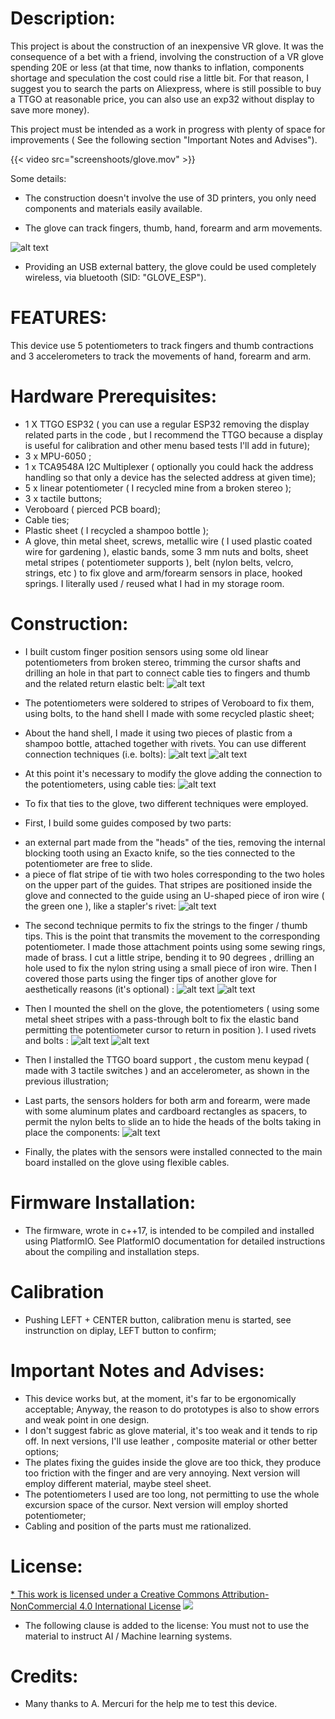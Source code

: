 Description:
============

This project is about the construction of an inexpensive VR glove. It was the consequence of a bet with a friend,  involving the construction of a VR glove spending 20E or less (at that time, now thanks to inflation, components shortage and speculation the cost could rise a little bit. For that reason, I suggest you to search the parts on Aliexpress, where is still possible to buy a TTGO at reasonable price, you can also use an exp32 without display to save more money).

This project must be intended as a work in progress with plenty of space for improvements ( See the following section "Important Notes and Advises").

{{< video src="screenshoots/glove.mov" >}}

Some details:

* The construction doesn't involve the use of 3D printers, you only need components and materials easily available.

* The glove can track fingers, thumb, hand, forearm and arm movements.

![alt text](screenshoots/IMG_2620.jpg "Glove Complete")

* Providing an USB external battery, the glove could be used completely wireless, via bluetooth (SID: "GLOVE_ESP").


FEATURES:
=========

This device use 5 potentiometers to track fingers and thumb contractions and 3 accelerometers to track the movements of hand, forearm and arm.


Hardware Prerequisites:
=======================

* 1 X TTGO ESP32 ( you can use a regular ESP32 removing the display related parts in the code , but I recommend the TTGO because a display is useful for calibration and other menu based tests I'll add in future);
* 3 x MPU-6050 ;
* 1 x TCA9548A I2C Multiplexer ( optionally you could hack the address handling so that only a device has the selected address at given time);
* 5 x linear potentiometer ( I recycled mine from a broken stereo );
* 3 x tactile buttons;
* Veroboard ( pierced PCB board);
* Cable ties;
* Plastic sheet ( I recycled a shampoo bottle );
* A glove, thin metal sheet, screws, metallic wire ( I used plastic coated wire for gardening ), elastic bands, some 3 mm nuts and bolts, sheet metal stripes ( potentiometer supports ), belt (nylon belts, velcro, strings, etc ) to fix glove and arm/forearm sensors in place, hooked springs. I literally used / reused what I had in my storage room.

Construction:
=============

* I built custom finger position sensors using some old linear potentiometers from  broken stereo, trimming the cursor shafts and drilling an hole in that part to connect cable ties to fingers and thumb and the related return elastic belt:
![alt text](screenshoots/IMG_4993.jpg "Finger/Thumb Sensors")

* The potentiometers were soldered to stripes of Veroboard to fix them, using bolts, to the hand shell I made with some recycled plastic sheet;

* About the hand shell, I made it using two pieces of plastic from a shampoo bottle, attached together with rivets. You can use different connection techniques (i.e. bolts):
![alt text](screenshoots/IMG_4992.jpg "Hand Shell")
![alt text](screenshoots/IMG_4991.jpg "Hand Shell - Lateral view")

* At this point it's necessary to modify the glove adding the connection to the potentiometers, using cable ties:
![alt text](screenshoots/IMG_4990.jpg "Potentiometer connections")

* To fix that ties to the glove, two different techniques were employed. 

* First, I build some guides composed by two parts:
-  an external part made from the "heads" of the ties, removing the internal blocking tooth using an Exacto knife, so the ties connected to the potentiometer are free to slide. 
- a piece of flat stripe of tie with two holes corresponding to the two holes on the upper part of the guides. That stripes are positioned inside the glove and connected to the guide using an U-shaped piece of iron wire ( the green one ), like a stapler's rivet:
![alt text](screenshoots/IMG_4944.jpg "Potentiometer stripes guides")

* The second technique permits to fix the strings to the finger / thumb tips. This is the point that transmits the movement to the corresponding potentiometer. I made those attachment points using some sewing rings, made of brass. I cut a little stripe, bending it to 90 degrees , drilling an hole used to fix the nylon string using a small piece of iron wire. Then I covered those parts using the finger tips of another glove for aesthetically reasons (it's optional) :
![alt text](screenshoots/IMG_4945.jpg "Potentiometer stripes guides 2")
![alt text](screenshoots/IMG_4988.jpg "Potentiometer stripes guides 3")

* Then I mounted the shell on the glove, the potentiometers ( using some metal sheet stripes with a pass-through bolt to fix the elastic band permitting the potentiometer cursor to return in position ). I used rivets and bolts :
![alt text](screenshoots/camphoto_5916492.JPG "Main Parts in position")
![alt text](screenshoots/camphoto_140968890.JPG "Main Parts in position - bolts detail")

* Then I installed the TTGO board support , the custom menu keypad ( made with 3 tactile switches ) and an accelerometer, as shown in the previous illustration;

* Last parts, the sensors holders for both arm and forearm, were made with some aluminum plates and cardboard rectangles as spacers, to permit the nylon belts to slide an to hide the heads of the bolts taking in place the components:
![alt text](screenshoots/IMG_2615.jpg "Arm/Forearm support plates")

* Finally, the plates with the sensors were installed connected to the main board installed on the glove using flexible cables.


Firmware Installation:
======================

* The firmware, wrote in c++17, is intended to be compiled and installed using PlatformIO. See PlatformIO documentation for detailed instructions about the compiling and installation steps.


Calibration
===========

* Pushing LEFT + CENTER button, calibration menu is started, see instrunction on diplay, LEFT button to confirm;

Important Notes and Advises:
============================

* This device works but, at the moment, it's far to be ergonomically acceptable; Anyway, the reason to do prototypes is also to show errors and weak point in one design.
* I don't suggest fabric as glove material, it's too weak and it tends to rip off. In next versions, I'll use leather , composite material or other better options;
* The plates fixing the guides inside the glove are too thick, they produce too friction with the finger and are very annoying. Next version will employ different material, maybe steel sheet.
* The potentiometers I used are too long, not permitting to use the whole excursion space of the cursor. Next version will employ shorted potentiometer;
* Cabling and position of the parts must me rationalized. 

License:
========

[* This work is licensed under a Creative Commons Attribution-NonCommercial 4.0 International License](http://creativecommons.org/licenses/by-nc/4.0/)
[<img src="https://i.creativecommons.org/l/by-nc/4.0/88x31.png">](http://creativecommons.org/licenses/by-nc/4.0/)

* The following clause is added to the license: You must not to use the material to instruct AI / Machine learning systems.

Credits:
========

* Many thanks to A. Mercuri for the help me to test this device.
